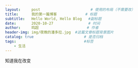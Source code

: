 ```yaml
--- 
layout:     post   				       # 使用的布局（不需要改）
title:      我的第一篇博客				# 标题 
subtitle:   Hello World, Hello Blog   #副标题
date:       2020-10-27 				  # 时间
author:     鸣超					    # 作者
header-img: img/夜晚的潘多拉.jpg 	#这篇文章标题背景图片
catalog: true 						# 是否归档
tags:								#标签
    - 生活
---
```



知道我在改变
